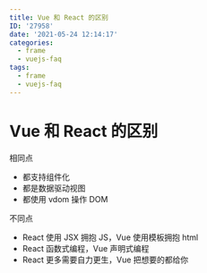 ```yaml
---
title: Vue 和 React 的区别
ID: '27958'
date: '2021-05-24 12:14:17'
categories:
  - frame
  - vuejs-faq
tags:
  - frame
  - vuejs-faq
---
```


# Vue 和 React 的区别

相同点

- 都支持组件化
- 都是数据驱动视图
- 都使用 vdom 操作 DOM

不同点

- React 使用 JSX 拥抱 JS，Vue 使用模板拥抱 html
- React 函数式编程，Vue 声明式编程
- React 更多需要自力更生，Vue 把想要的都给你
 
 
 
 
 
 
 
 
 
 
 
 
 
 
 
 
 
 
 
 
 
